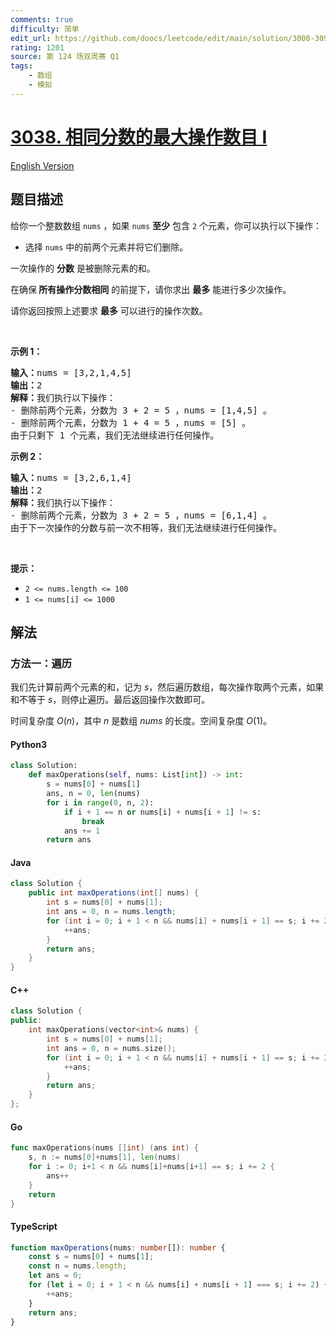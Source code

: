 ```yaml
---
comments: true
difficulty: 简单
edit_url: https://github.com/doocs/leetcode/edit/main/solution/3000-3099/3038.Maximum%20Number%20of%20Operations%20With%20the%20Same%20Score%20I/README.md
rating: 1201
source: 第 124 场双周赛 Q1
tags:
    - 数组
    - 模拟
---
```


<!-- problem:start -->

# [3038. 相同分数的最大操作数目 I](https://leetcode.cn/problems/maximum-number-of-operations-with-the-same-score-i)

[English Version](/solution/3000-3099/3038.Maximum%20Number%20of%20Operations%20With%20the%20Same%20Score%20I/README_EN.md)

## 题目描述

<!-- description:start -->

<p>给你一个整数数组&nbsp;<code>nums</code>&nbsp;，如果&nbsp;<code>nums</code>&nbsp;<strong>至少</strong>&nbsp;包含&nbsp;<code>2</code>&nbsp;个元素，你可以执行以下操作：</p>

<ul>
	<li>选择 <code>nums</code>&nbsp;中的前两个元素并将它们删除。</li>
</ul>

<p>一次操作的 <strong>分数</strong>&nbsp;是被删除元素的和。</p>

<p>在确保<strong>&nbsp;所有操作分数相同</strong>&nbsp;的前提下，请你求出 <strong>最多</strong>&nbsp;能进行多少次操作。</p>

<p>请你返回按照上述要求 <strong>最多</strong>&nbsp;可以进行的操作次数。</p>

<p>&nbsp;</p>

<p><strong class="example">示例 1：</strong></p>

<pre>
<b>输入：</b>nums = [3,2,1,4,5]
<b>输出：</b>2
<b>解释：</b>我们执行以下操作：
- 删除前两个元素，分数为 3 + 2 = 5 ，nums = [1,4,5] 。
- 删除前两个元素，分数为 1 + 4 = 5 ，nums = [5] 。
由于只剩下 1 个元素，我们无法继续进行任何操作。</pre>

<p><strong class="example">示例 2：</strong></p>

<pre>
<b>输入：</b>nums = [3,2,6,1,4]
<b>输出：</b>2
<b>解释：</b>我们执行以下操作：
- 删除前两个元素，分数为 3 + 2 = 5 ，nums = [6,1,4] 。
由于下一次操作的分数与前一次不相等，我们无法继续进行任何操作。
</pre>

<p>&nbsp;</p>

<p><strong>提示：</strong></p>

<ul>
	<li><code>2 &lt;= nums.length &lt;= 100</code></li>
	<li><code>1 &lt;= nums[i] &lt;= 1000</code></li>
</ul>

<!-- description:end -->

## 解法

<!-- solution:start -->

### 方法一：遍历

我们先计算前两个元素的和，记为 $s$，然后遍历数组，每次操作取两个元素，如果和不等于 $s$，则停止遍历。最后返回操作次数即可。

时间复杂度 $O(n)$，其中 $n$ 是数组 $nums$ 的长度。空间复杂度 $O(1)$。

<!-- tabs:start -->

#### Python3

```python
class Solution:
    def maxOperations(self, nums: List[int]) -> int:
        s = nums[0] + nums[1]
        ans, n = 0, len(nums)
        for i in range(0, n, 2):
            if i + 1 == n or nums[i] + nums[i + 1] != s:
                break
            ans += 1
        return ans
```

#### Java

```java
class Solution {
    public int maxOperations(int[] nums) {
        int s = nums[0] + nums[1];
        int ans = 0, n = nums.length;
        for (int i = 0; i + 1 < n && nums[i] + nums[i + 1] == s; i += 2) {
            ++ans;
        }
        return ans;
    }
}
```

#### C++

```cpp
class Solution {
public:
    int maxOperations(vector<int>& nums) {
        int s = nums[0] + nums[1];
        int ans = 0, n = nums.size();
        for (int i = 0; i + 1 < n && nums[i] + nums[i + 1] == s; i += 2) {
            ++ans;
        }
        return ans;
    }
};
```

#### Go

```go
func maxOperations(nums []int) (ans int) {
	s, n := nums[0]+nums[1], len(nums)
	for i := 0; i+1 < n && nums[i]+nums[i+1] == s; i += 2 {
		ans++
	}
	return
}
```

#### TypeScript

```ts
function maxOperations(nums: number[]): number {
    const s = nums[0] + nums[1];
    const n = nums.length;
    let ans = 0;
    for (let i = 0; i + 1 < n && nums[i] + nums[i + 1] === s; i += 2) {
        ++ans;
    }
    return ans;
}
```

<!-- tabs:end -->

<!-- solution:end -->

<!-- problem:end -->
